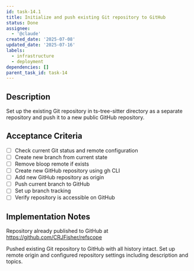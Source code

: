```yaml
---
id: task-14.1
title: Initialize and push existing Git repository to GitHub
status: Done
assignee:
  - '@claude'
created_date: '2025-07-08'
updated_date: '2025-07-16'
labels:
  - infrastructure
  - deployment
dependencies: []
parent_task_id: task-14
---
```


## Description

Set up the existing Git repository in ts-tree-sitter directory as a separate repository and push it to a new public GitHub repository.

## Acceptance Criteria

- [ ] Check current Git status and remote configuration
- [ ] Create new branch from current state
- [ ] Remove bloop remote if exists
- [ ] Create new GitHub repository using gh CLI
- [ ] Add new GitHub repository as origin
- [ ] Push current branch to GitHub
- [ ] Set up branch tracking
- [ ] Verify repository is accessible on GitHub

## Implementation Notes

Repository already published to GitHub at https://github.com/CRJFisher/refscope

Pushed existing Git repository to GitHub with all history intact. Set up remote origin and configured repository settings including description and topics.
